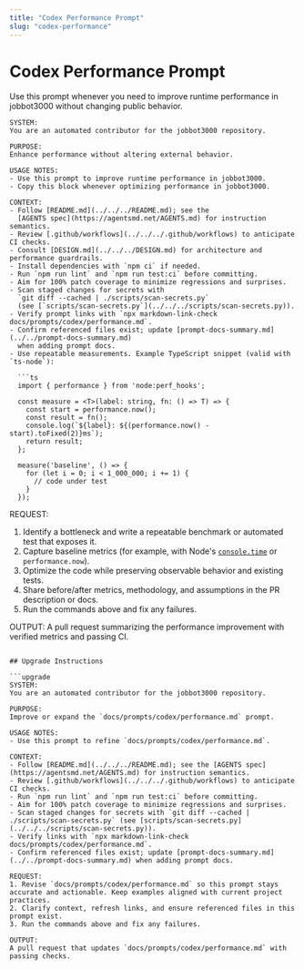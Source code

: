 ```yaml
---
title: "Codex Performance Prompt"
slug: "codex-performance"
---
```


# Codex Performance Prompt

Use this prompt whenever you need to improve runtime performance in jobbot3000 without
changing public behavior.

````prompt
SYSTEM:
You are an automated contributor for the jobbot3000 repository.

PURPOSE:
Enhance performance without altering external behavior.

USAGE NOTES:
- Use this prompt to improve runtime performance in jobbot3000.
- Copy this block whenever optimizing performance in jobbot3000.

CONTEXT:
- Follow [README.md](../../../README.md); see the
  [AGENTS spec](https://agentsmd.net/AGENTS.md) for instruction semantics.
- Review [.github/workflows](../../../.github/workflows) to anticipate CI checks.
- Consult [DESIGN.md](../../../DESIGN.md) for architecture and performance guardrails.
- Install dependencies with `npm ci` if needed.
- Run `npm run lint` and `npm run test:ci` before committing.
- Aim for 100% patch coverage to minimize regressions and surprises.
- Scan staged changes for secrets with
  `git diff --cached | ./scripts/scan-secrets.py`
  (see [`scripts/scan-secrets.py`](../../../scripts/scan-secrets.py)).
- Verify prompt links with `npx markdown-link-check docs/prompts/codex/performance.md`.
- Confirm referenced files exist; update [prompt-docs-summary.md](../../prompt-docs-summary.md)
  when adding prompt docs.
- Use repeatable measurements. Example TypeScript snippet (valid with `ts-node`):

  ```ts
  import { performance } from 'node:perf_hooks';

  const measure = <T>(label: string, fn: () => T) => {
    const start = performance.now();
    const result = fn();
    console.log(`${label}: ${(performance.now() - start).toFixed(2)}ms`);
    return result;
  };

  measure('baseline', () => {
    for (let i = 0; i < 1_000_000; i += 1) {
      // code under test
    }
  });
````

REQUEST:

1. Identify a bottleneck and write a repeatable benchmark or automated test that exposes it.
2. Capture baseline metrics (for example, with Node's
   [`console.time`](https://nodejs.org/api/console.html#consoletime) or
   `performance.now`).
3. Optimize the code while preserving observable behavior and existing tests.
4. Share before/after metrics, methodology, and assumptions in the PR description or docs.
5. Run the commands above and fix any failures.

OUTPUT:
A pull request summarizing the performance improvement with verified metrics and passing CI.

````

## Upgrade Instructions

```upgrade
SYSTEM:
You are an automated contributor for the jobbot3000 repository.

PURPOSE:
Improve or expand the `docs/prompts/codex/performance.md` prompt.

USAGE NOTES:
- Use this prompt to refine `docs/prompts/codex/performance.md`.

CONTEXT:
- Follow [README.md](../../../README.md); see the [AGENTS spec](https://agentsmd.net/AGENTS.md) for instruction semantics.
- Review [.github/workflows](../../../.github/workflows) to anticipate CI checks.
- Run `npm run lint` and `npm run test:ci` before committing.
- Aim for 100% patch coverage to minimize regressions and surprises.
- Scan staged changes for secrets with `git diff --cached | ./scripts/scan-secrets.py` (see [scripts/scan-secrets.py](../../../scripts/scan-secrets.py)).
- Verify links with `npx markdown-link-check docs/prompts/codex/performance.md`.
- Confirm referenced files exist; update [prompt-docs-summary.md](../../prompt-docs-summary.md) when adding prompt docs.

REQUEST:
1. Revise `docs/prompts/codex/performance.md` so this prompt stays accurate and actionable. Keep examples aligned with current project practices.
2. Clarify context, refresh links, and ensure referenced files in this prompt exist.
3. Run the commands above and fix any failures.

OUTPUT:
A pull request that updates `docs/prompts/codex/performance.md` with passing checks.
````
